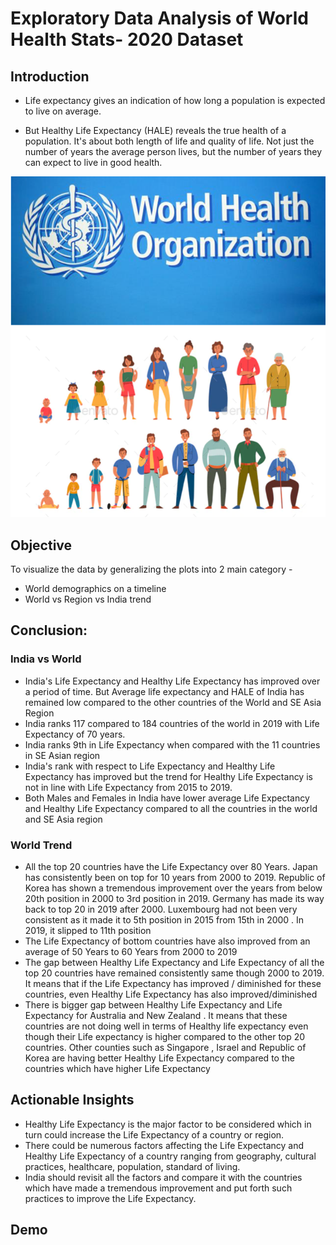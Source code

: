 # Exploratory Data Analysis of World Health Stats- 2020 Dataset

## Introduction

- Life expectancy gives an indication of how long a population is expected to live on average. 

- But Healthy Life Expectancy (HALE) reveals the true health of a population. It's about both length of life and quality of life. Not just the number of years the average person lives, but the number of years they can expect to live in good health.

![alt text](https://github.com/gayathrig21/WorldHealthStats2020/blob/main/LEvsHALE.png)


## Objective

To visualize the data by generalizing the plots into 2 main category -
- World demographics on a timeline
- World vs Region vs India trend

## Conclusion:
### India vs World
- India's Life Expectancy and Healthy Life Expectancy has improved over a period of time. But Average life expectancy and HALE of India has remained low compared to the other countries of the World and SE Asia Region
- India ranks 117 compared to 184 countries of the world in 2019 with Life Expectancy of 70 years.
- India ranks 9th in Life Expectancy when compared with the 11 countries in SE Asian region
- India's rank with respect to Life Expectancy and Healthy Life Expectancy has improved but the trend for Healthy Life Expectancy is not in line with Life Expectancy from 2015 to 2019.
- Both Males and Females in India have lower average Life Expectancy and Healthy Life Expectancy compared to all the countries in the world and SE Asia region

### World Trend
- All the top 20 countries have the Life Expectancy over 80 Years. Japan has consistently been on top for 10 years from 2000 to 2019. Republic of Korea has shown a tremendous improvement over the years from below 20th position in 2000 to 3rd position in 2019. Germany has made its way back to top 20 in 2019 after 2000. Luxembourg had not been very consistent as it made it to 5th position in 2015 from 15th in 2000 . In 2019, it slipped to 11th position
- The Life Expectancy of bottom countries have also improved from an average of 50 Years to 60 Years from 2000 to 2019
- The gap between Healthy Life Expectancy and Life Expectancy of all the top 20 countries have remained consistently same though 2000 to 2019. It means that if the Life Expectancy has improved / diminished for these countries, even Healthy Life Expectancy has also improved/diminished
- There is bigger gap between Healthy Life Expectancy and Life Expectancy for Australia and New Zealand . It means that these countries are not doing well in terms of Healthy life expectancy even though their Life expectancy is higher compared to the other top 20 countries. Other counties such as Singapore , Israel and Republic of Korea are having better Healthy Life Expectancy compared to the countries which have higher Life Expectancy

## Actionable Insights
- Healthy Life Expectancy is the major factor to be considered which in turn could increase the Life Expectancy of a country or region.
- There could be numerous factors affecting the Life Expectancy and Healthy Life Expectancy of a country ranging from geography, cultural practices, healthcare, population, standard of living.
- India should revisit all the factors and compare it with the countries which have made a tremendous improvement and put forth such practices to improve the Life Expectancy.

## Demo




